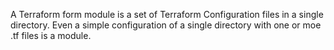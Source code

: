 A Terraform form module is a set of Terraform Configuration files in a single directory. Even a simple configuration of a single directory with one or moe .tf files is a module.
